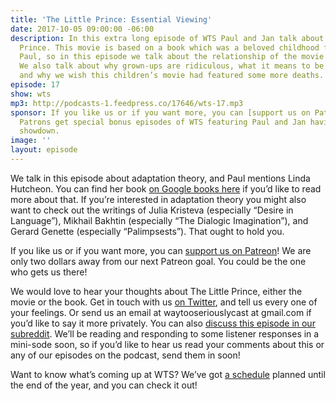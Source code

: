 ```yaml
---
title: 'The Little Prince: Essential Viewing'
date: 2017-10-05 09:00:00 -06:00
description: In this extra long episode of WTS Paul and Jan talk about The Little
  Prince. This movie is based on a book which was a beloved childhood favourite for
  Paul, so in this episode we talk about the relationship of the movie to the book.
  We also talk about why grown-ups are ridiculous, what it means to be essential,
  and why we wish this children’s movie had featured some more deaths.
episode: 17
show: wts
mp3: http://podcasts-1.feedpress.co/17646/wts-17.mp3
sponsor: If you like us or if you want more, you can [support us on Patreon](https://www.patreon.com/clockworkscast)!
  Patrons get special bonus episodes of WTS featuring Paul and Jan having a trivia
  showdown.
image: ''
layout: episode
---
```


We talk in this episode about adaptation theory, and Paul mentions Linda Hutcheon. You can find her book [on Google books here](https://books.google.ca/books?id=PRPReTQ2cYgC&lpg=PR3&pg=PR3#v=onepage&q&f=false) if you’d like to read more about that. If you’re interested in adaptation theory you might also want to check out the writings of Julia Kristeva (especially “Desire in Language”), Mikhail Bakhtin (especially “The Dialogic Imagination”), and Gerard Genette (especially “Palimpsests”). That ought to hold you.

If you like us or if you want more, you can [support us on Patreon](https://www.patreon.com/clockworkscast)! We are only two dollars away from our next Patreon goal. You could be the one who gets us there!

We would love to hear your thoughts about The Little Prince, either the movie or the book. Get in touch with us [on Twitter](http://www.twitter.com/wtscast), and tell us every one of your feelings. Or send us an email at waytooseriouslycast at gmail.com if you’d like to say it more privately. You can also [discuss this episode in our subreddit](https://www.reddit.com/r/Goodstuff_fm/). We’ll be reading and responding to some listener responses in a mini-sode soon, so if you’d like to hear us read your comments about this or any of our episodes on the podcast, send them in soon!

Want to know what’s coming up at WTS? We’ve got [a schedule](https://docs.google.com/document/d/1f6fvTgbzQOCUD_potL6mWClmSC3D2cOBgKz36OwSC68) planned until the end of the year, and you can check it out!

